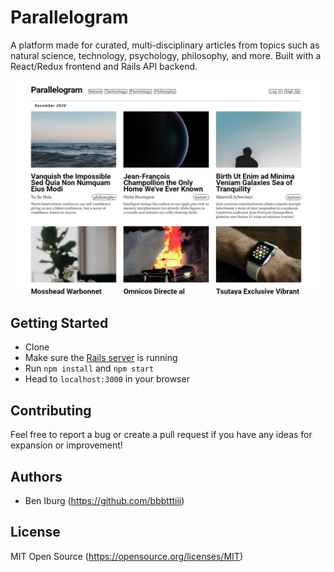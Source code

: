 # Parallelogram
A platform made for curated, multi-disciplinary articles from topics such as natural science, technology, psychology, philosophy, and more. Built with a React/Redux frontend and Rails API backend.

![parallelogram](public/parallelogram.jpg "Parallelogram")

## Getting Started

- Clone
- Make sure the [Rails server](https://github.com/bbbtttiii/parallelogram-api) is running
- Run `npm install` and `npm start`
- Head to `localhost:3000` in your browser

## Contributing

Feel free to report a bug or create a pull request if you have any ideas for expansion or improvement!

## Authors

- Ben Iburg (https://github.com/bbbtttiii)

## License

MIT Open Source (https://opensource.org/licenses/MIT)
